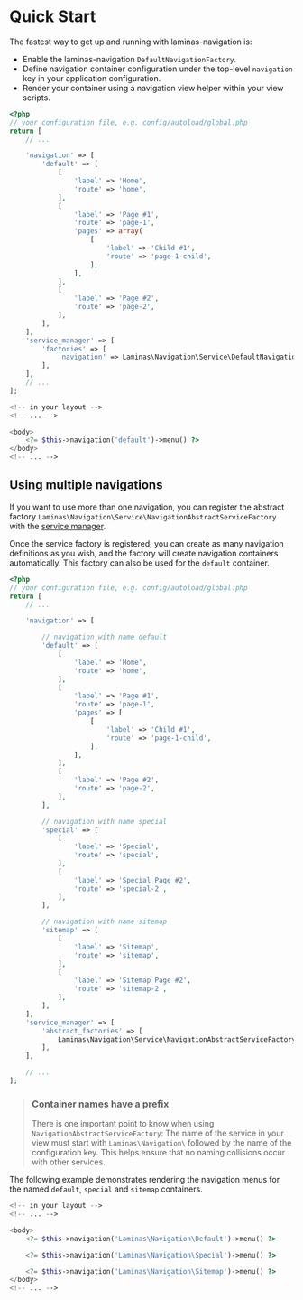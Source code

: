 # Quick Start

The fastest way to get up and running with laminas-navigation is:

- Enable the laminas-navigation `DefaultNavigationFactory`.
- Define navigation container configuration under the top-level `navigation` key
  in your application configuration.
- Render your container using a navigation view helper within your view scripts.

```php
<?php
// your configuration file, e.g. config/autoload/global.php
return [
    // ...

    'navigation' => [
        'default' => [
            [
                'label' => 'Home',
                'route' => 'home',
            ],
            [
                'label' => 'Page #1',
                'route' => 'page-1',
                'pages' => array(
                    [
                        'label' => 'Child #1',
                        'route' => 'page-1-child',
                    ],
                ],
            ],
            [
                'label' => 'Page #2',
                'route' => 'page-2',
            ],
        ],
    ],
    'service_manager' => [
        'factories' => [
            'navigation' => Laminas\Navigation\Service\DefaultNavigationFactory::class,
        ],
    ],
    // ...
];
```

```php
<!-- in your layout -->
<!-- ... -->

<body>
    <?= $this->navigation('default')->menu() ?>
</body>
<!-- ... -->
```

## Using multiple navigations

If you want to use more than one navigation, you can register the abstract factory
`Laminas\Navigation\Service\NavigationAbstractServiceFactory` with the
[service manager](https://github.com/laminas/laminas-servicemanager).

Once the service factory is registered, you can create as many navigation
definitions as you wish, and the factory will create navigation containers
automatically. This factory can also be used for the `default` container.

```php
<?php
// your configuration file, e.g. config/autoload/global.php
return [
    // ...

    'navigation' => [

        // navigation with name default
        'default' => [
            [
                'label' => 'Home',
                'route' => 'home',
            ],
            [
                'label' => 'Page #1',
                'route' => 'page-1',
                'pages' => [
                    [
                        'label' => 'Child #1',
                        'route' => 'page-1-child',
                    ],
                ],
            ],
            [
                'label' => 'Page #2',
                'route' => 'page-2',
            ],
        ],

        // navigation with name special
        'special' => [
            [
                'label' => 'Special',
                'route' => 'special',
            ],
            [
                'label' => 'Special Page #2',
                'route' => 'special-2',
            ],
        ],

        // navigation with name sitemap
        'sitemap' => [
            [
                'label' => 'Sitemap',
                'route' => 'sitemap',
            ],
            [
                'label' => 'Sitemap Page #2',
                'route' => 'sitemap-2',
            ],
        ],
    ],
    'service_manager' => [
        'abstract_factories' => [
            Laminas\Navigation\Service\NavigationAbstractServiceFactory::class,
        ],
    ],

    // ...
];
```

> ### Container names have a prefix
>
> There is one important point to know when using
> `NavigationAbstractServiceFactory`: The name of the service in your view must
> start with `Laminas\Navigation\` followed by the name of the configuration key.
> This helps ensure that no naming collisions occur with other services.

The following example demonstrates rendering the navigation menus for the named
`default`, `special` and `sitemap` containers.

```php
<!-- in your layout -->
<!-- ... -->

<body>
    <?= $this->navigation('Laminas\Navigation\Default')->menu() ?>

    <?= $this->navigation('Laminas\Navigation\Special')->menu() ?>

    <?= $this->navigation('Laminas\Navigation\Sitemap')->menu() ?>
</body>
<!-- ... -->
```
